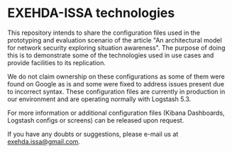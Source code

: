 # EXEHDA-ISSA technologies

This repository intends to share the configuration files used in the prototyping and evaluation scenario of the article "An architectural model for network security exploring situation awareness". The purpose of doing this is to demonstrate some of the technologies used in use cases and provide facilities to its replication.

We do not claim ownership on these configurations as some of them were found on Google as is and some were fixed to address issues present due to incorrect syntax. These configuration files are currently in production in our environment and are operating normally with Logstash 5.3.

For more information or additional configuration files (Kibana Dashboards, Logstash configs or screens) can be released upon request.

If you have any doubts or suggestions, please e-mail us at exehda.issa@gmail.com.
